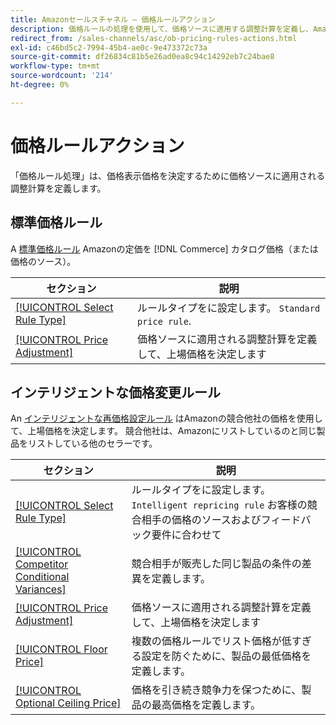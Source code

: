 ```yaml
---
title: Amazonセールスチャネル — 価格ルールアクション
description: 価格ルールの処理を使用して、価格ソースに適用する調整計算を定義し、Amazon上場価格を決定します。
redirect_from: /sales-channels/asc/ob-pricing-rules-actions.html
exl-id: c46bd5c2-7994-45b4-ae0c-9e473372c73a
source-git-commit: df26834c81b5e26ad0ea8c94c14292eb7c24bae8
workflow-type: tm+mt
source-wordcount: '214'
ht-degree: 0%

---
```


# 価格ルールアクション

「価格ルール処理」は、価格表示価格を決定するために価格ソースに適用される調整計算を定義します。

## 標準価格ルール

A [標準価格ルール](./standard-price-rules.md) Amazonの定価を [!DNL Commerce] カタログ価格（または価格のソース）。

| セクション | 説明 |
|--- |--- |
| [[!UICONTROL Select Rule Type]](./standard-price-rules.md) | ルールタイプをに設定します。 `Standard price rule`. |
| [[!UICONTROL Price Adjustment]](./standard-price-rules.md) | 価格ソースに適用される調整計算を定義して、上場価格を決定します |

## インテリジェントな価格変更ルール

An [インテリジェントな再価格設定ルール](./intelligent-repricing-rules.md) はAmazonの競合他社の価格を使用して、上場価格を決定します。 競合他社は、Amazonにリストしているのと同じ製品をリストしている他のセラーです。

| セクション | 説明 |
|--- |--- |
| [[!UICONTROL Select Rule Type]](./intelligent-repricing-rules.md) | ルールタイプをに設定します。 `Intelligent repricing rule` お客様の競合相手の価格のソースおよびフィードバック要件に合わせて |
| [[!UICONTROL Competitor Conditional Variances]](./competitor-conditional-variances.md) | 競合相手が販売した同じ製品の条件の差異を定義します。 |
| [[!UICONTROL Price Adjustment]](./price-adjustment.md) | 価格ソースに適用される調整計算を定義して、上場価格を決定します |
| [[!UICONTROL Floor Price]](./floor-price.md) | 複数の価格ルールでリスト価格が低すぎる設定を防ぐために、製品の最低価格を定義します。 |
| [[!UICONTROL Optional Ceiling Price]](./optional-ceiling-price.md) | 価格を引き続き競争力を保つために、製品の最高価格を定義します。 |
